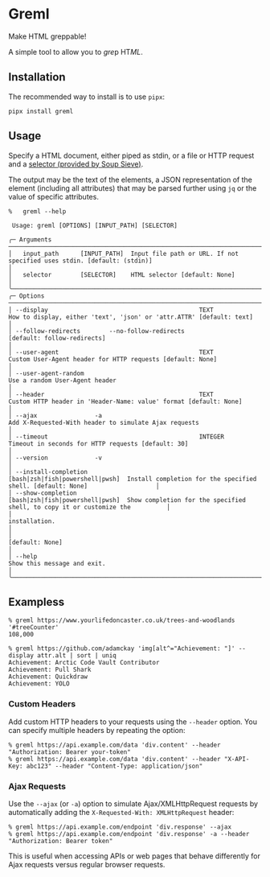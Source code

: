 # Greml

Make HTML greppable!

A simple tool to allow you to *gre*p HT*ML*. 

## Installation

The recommended way to install is to use `pipx`:

`pipx install greml`

## Usage

Specify a HTML document, either piped as stdin, or a file or HTTP request and a [selector (provided by Soup Sieve)](https://facelessuser.github.io/soupsieve/). 

The output may be the text of the elements, a JSON representation of the element (including all attributes) that may be parsed further using `jq` or the value of specific attributes. 

```
%   greml --help

 Usage: greml [OPTIONS] [INPUT_PATH] [SELECTOR]

╭─ Arguments ───────────────────────────────────────────────────────────────────────────────────────────────────────────────────────────────────────────────────────╮
│   input_path      [INPUT_PATH]  Input file path or URL. If not specified uses stdin. [default: (stdin)]                                                           │
│   selector        [SELECTOR]    HTML selector [default: None]                                                                                                     │
╰───────────────────────────────────────────────────────────────────────────────────────────────────────────────────────────────────────────────────────────────────╯
╭─ Options ─────────────────────────────────────────────────────────────────────────────────────────────────────────────────────────────────────────────────────────╮
│ --display                                          TEXT                             How to display, either 'text', 'json' or 'attr.ATTR' [default: text]          │
│ --follow-redirects        --no-follow-redirects                                     [default: follow-redirects]                                                   │
│ --user-agent                                       TEXT                             Custom User-Agent header for HTTP requests [default: None]                    │
│ --user-agent-random                                                                 Use a random User-Agent header                                                │
│ --header                                           TEXT                             Custom HTTP header in 'Header-Name: value' format [default: None]            │
│ --ajax                -a                                                            Add X-Requested-With header to simulate Ajax requests                         │
│ --timeout                                          INTEGER                          Timeout in seconds for HTTP requests [default: 30]                            │
│ --version             -v                                                                                                                                          │
│ --install-completion                               [bash|zsh|fish|powershell|pwsh]  Install completion for the specified shell. [default: None]                   │
│ --show-completion                                  [bash|zsh|fish|powershell|pwsh]  Show completion for the specified shell, to copy it or customize the          │
│                                                                                     installation.                                                                 │
│                                                                                     [default: None]                                                               │
│ --help                                                                              Show this message and exit.                                                   │
╰───────────────────────────────────────────────────────────────────────────────────────────────────────────────────────────────────────────────────────────────────╯
```

## Exampless

```
% greml https://www.yourlifedoncaster.co.uk/trees-and-woodlands '#treeCounter'
108,000
```

```
% greml https://github.com/adamckay 'img[alt^="Achievement: "]' --display attr.alt | sort | uniq
Achievement: Arctic Code Vault Contributor
Achievement: Pull Shark
Achievement: Quickdraw
Achievement: YOLO
```

### Custom Headers

Add custom HTTP headers to your requests using the `--header` option. You can specify multiple headers by repeating the option:

```
% greml https://api.example.com/data 'div.content' --header "Authorization: Bearer your-token"
% greml https://api.example.com/data 'div.content' --header "X-API-Key: abc123" --header "Content-Type: application/json"
```

### Ajax Requests

Use the `--ajax` (or `-a`) option to simulate Ajax/XMLHttpRequest requests by automatically adding the `X-Requested-With: XMLHttpRequest` header:

```
% greml https://api.example.com/endpoint 'div.response' --ajax
% greml https://api.example.com/endpoint 'div.response' -a --header "Authorization: Bearer token"
```

This is useful when accessing APIs or web pages that behave differently for Ajax requests versus regular browser requests.